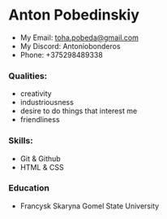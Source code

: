 # Anton Pobedinskiy
* My Email: toha.pobeda@gmail.com
* My Discord: Antoniobonderos
* Phone: +375298489338
### Qualities:
* creativity
* industriousness
* desire to do things that interest me
* friendliness
### Skills:
* Git & Github
* HTML & CSS
### Education
* Francysk Skaryna Gomel State University


